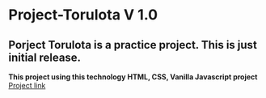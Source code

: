# Project-Torulota V 1.0
## Porject Torulota is a practice project. This is just initial release.

**This project using  this technology HTML, CSS, Vanilla Javascript project**
<br />
 	[Project link](https://shahriarahmmed.github.io/Project-Torulota/)
